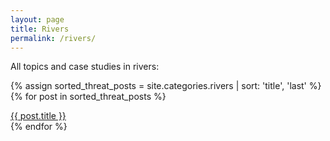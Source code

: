 ```yaml
---
layout: page
title: Rivers
permalink: /rivers/
---
```


All topics and case studies in rivers: 

{% assign sorted_threat_posts = site.categories.rivers | sort: 'title', 'last' %}
{% for post in sorted_threat_posts %}
   <li style="list-style-type: none;"><a href="{{ post.url }}">{{ post.title }}</a></li>
{% endfor %}